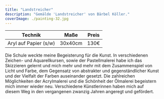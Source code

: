 ```yaml
---
title: "Landstreicher"
description: "Gemälde 'Landstreicher' von Bärbel Köller."
coverImage: ./painting-32.jpg
---
```


| Technik               | Maße    | Preis |
|-----------------------|---------|-------|
| Aryl auf Papier (s/w) | 30x40cm | 130€  |


Die Schule weckte meine Begeisterung für die Kunst. In verschiedenen Zeichen- und Aquarellkursen, sowie der Pastellmalerei habe ich das Skizzieren gelernt und mich mehr und mehr mit dem Zusammenspiel von Licht und Farbe, dem Gegensatz von abstrakter und gegenständlicher Kunst und der Vielfalt der Farben auseinander gesetzt. Die zahlreichen Möglichkeiten der Acrylmalerei und die Schönheit der Ölmalerei begeistern mich immer wieder neu. Verschiedene Künstlerinnen haben mich auf diesem Weg in den vergangenen zwanzig Jahren angeregt und gefördert.